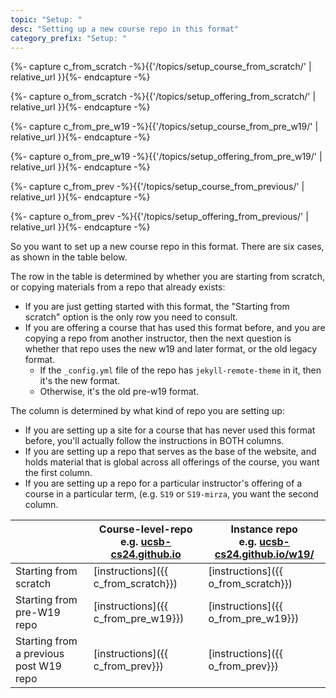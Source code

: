 ```yaml
---
topic: "Setup: "
desc: "Setting up a new course repo in this format"
category_prefix: "Setup: "
---
```




{%- capture c_from_scratch -%}{{'/topics/setup_course_from_scratch/' | relative_url }}{%- endcapture -%}

{%- capture o_from_scratch -%}{{'/topics/setup_offering_from_scratch/' | relative_url }}{%- endcapture -%}

{%- capture c_from_pre_w19 -%}{{'/topics/setup_course_from_pre_w19/' | relative_url }}{%- endcapture -%}

{%- capture o_from_pre_w19 -%}{{'/topics/setup_offering_from_pre_w19/' | relative_url }}{%- endcapture -%}

{%- capture c_from_prev -%}{{'/topics/setup_course_from_previous/' | relative_url }}{%- endcapture -%}

{%- capture o_from_prev -%}{{'/topics/setup_offering_from_previous/' | relative_url }}{%- endcapture -%}


So you want to set up a new course repo in this format.  There are six cases, as shown in the table below.

The row in the table is determined by whether you are starting from scratch, or copying materials from a repo that already exists:

*  If you are just getting started with this format, the "Starting from scratch" option is the only row you need to consult.
*  If you are offering a course that has used this format before, and you are copying a repo from another instructor, 
   then the next question is whether that repo uses the new w19 and later format, or the old legacy format.
   * If the `_config.yml` file of the repo has `jekyll-remote-theme` in it, then it's the new format.
   * Otherwise, it's the old pre-w19 format.

The column is determined by what kind of repo you are setting up:

*  If you are setting up a site for a course that has never 
   used this format before, you'll actually follow the instructions in BOTH columns.
*  If you are setting up a repo that serves as the base of the website, 
   and holds material that is global across all offerings of the course,  you want the first column.
*  If you are setting up a repo for a particular instructor's offering 
   of a course in a particular term, (e.g. `S19` or `S19-mirza`, you want the second column.



|    | Course-level-repo <br> e.g. [ucsb-cs24.github.io](https://ucsb-cs24.github.io) | Instance repo <br> e.g. [ucsb-cs24.github.io/w19/](https://ucsb-cs24.github.io/w19/) |
|---|---|---|
| Starting from scratch   | [instructions]({{ c_from_scratch}})  | [instructions]({{ o_from_scratch}}) | 
| Starting from pre-W19 repo  | [instructions]({{ c_from_pre_w19}}) | [instructions]({{ o_from_pre_w19}})  | 
| Starting from a previous post W19 repo  | [instructions]({{ c_from_prev}})  | [instructions]({{ o_from_prev}})  | 
